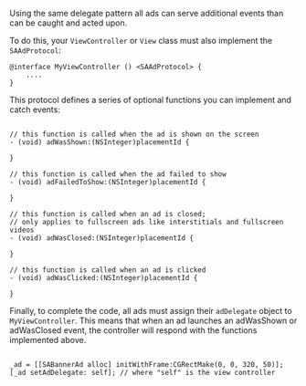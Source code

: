Using the same delegate pattern all ads can serve additional events than can be caught and acted upon.

To do this, your `ViewController` or `View` class must also implement the `SAAdProtocol`:

```
@interface MyViewController () <SAAdProtocol> {
	....
}

``` 

This protocol defines a series of optional functions you can implement and catch events:

```

// this function is called when the ad is shown on the screen
- (void) adWasShown:(NSInteger)placementId {
	
}

// this function is called when the ad failed to show
- (void) adFailedToShow:(NSInteger)placementId {
	
}

// this function is called when an ad is closed;
// only applies to fullscreen ads like interstitials and fullscreen videos
- (void) adWasClosed:(NSInteger)placementId {
	
}

// this function is called when an ad is clicked
- (void) adWasClicked:(NSInteger)placementId {
	
}

```

Finally, to complete the code, all ads must assign their `adDelegate` object to `MyViewController`. This means that when an ad launches an adWasShown or adWasClosed event, the controller will respond with the functions implemented above.

```

_ad = [[SABannerAd alloc] initWithFrame:CGRectMake(0, 0, 320, 50)];
[_ad setAdDelegate: self]; // where "self" is the view controller

```